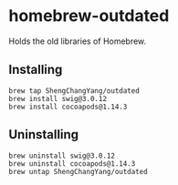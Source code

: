 # homebrew-outdated

Holds the old libraries of Homebrew.

## Installing

```
brew tap ShengChangYang/outdated
brew install swig@3.0.12
brew install cocoapods@1.14.3
```

## Uninstalling

```
brew uninstall swig@3.0.12
brew uninstall cocoapods@1.14.3
brew untap ShengChangYang/outdated
```
